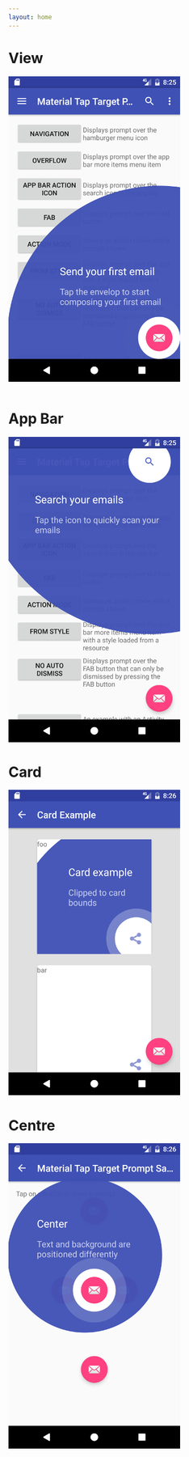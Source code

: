 ```yaml
---
layout: home
---
```


# View

![FAB Example](assets/example_FAB.png)

```java

```

# App Bar

![App Bar Example](assets/example_appbar.png)

# Card

![Card Example](assets/example_card.png)

# Centre

![Centre Example](assets/example_centre.png)
